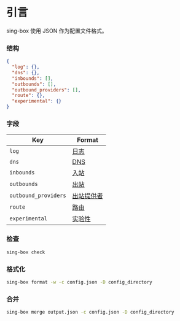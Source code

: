 # 引言

sing-box 使用 JSON 作为配置文件格式。

### 结构

```json
{
  "log": {},
  "dns": {},
  "inbounds": [],
  "outbounds": [],
  "outbound_providers": [],
  "route": {},
  "experimental": {}
}
```

### 字段

| Key                  | Format                           |
|----------------------|----------------------------------|
| `log`                | [日志](./log/)                    |
| `dns`                | [DNS](./dns/)                    |
| `inbounds`           | [入站](./inbound/)                |
| `outbounds`          | [出站](./outbound/)               |
| `outbound_providers` | [出站提供者](./provider/)          |
| `route`              | [路由](./route/)                  |
| `experimental`       | [实验性](./experimental/)         |

### 检查

```bash
sing-box check
```

### 格式化

```bash
sing-box format -w -c config.json -D config_directory
```

### 合并

```bash
sing-box merge output.json -c config.json -D config_directory
```